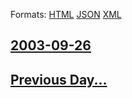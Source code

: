 
Formats: [HTML](2003/09/26/index.html)  [JSON](2003/09/26/index.json)  [XML](2003/09/26/index.xml)  

## [2003-09-26](/news/2003/09/26/index.md)

## [Previous Day...](/news/2003/09/25/index.md)

